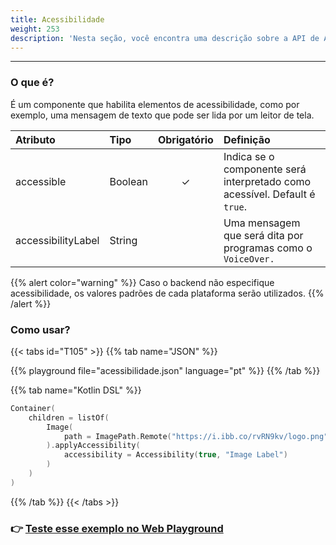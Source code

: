```yaml
---
title: Acessibilidade
weight: 253
description: 'Nesta seção, você encontra uma descrição sobre a API de Acessibilidade'
---
```


---

### O que é?

É um componente que habilita elementos de acessibilidade, como por exemplo, uma mensagem de texto que pode ser lida por um leitor de tela.

| **Atributo** | **Tipo** | Obrigatório | **Definição** |
| :--- | :--- | :---: | :--- |
| accessible | Boolean | ✓ | Indica se o componente será interpretado como acessível. Default é `true`. |
| accessibilityLabel | String |   | Uma mensagem que será dita por programas como o `VoiceOver.` |

{{% alert color="warning" %}}
Caso o backend não especifique acessibilidade, os valores padrões de cada plataforma serão utilizados.
{{% /alert %}}

### Como usar?

{{< tabs id="T105" >}}
{{% tab name="JSON" %}}
<!-- json-playground:acessibilidade.json
{
  "_beagleComponent_": "beagle:container",
  "children": [
    {
      "_beagleComponent_": "beagle:image",
          "path": {
            "_beagleImagePath_": "remote",
            "url": "https://i.ibb.co/rvRN9kv/logo.png"
          },
          "accessibility": {
            "accessibilityLabel": "Image Label",
            "accessible": true
          }
    }
  ]
}
-->
{{% playground file="acessibilidade.json" language="pt" %}}
{{% /tab %}}

{{% tab name="Kotlin DSL" %}}
```kotlin
Container(
    children = listOf(
        Image(
            path = ImagePath.Remote("https://i.ibb.co/rvRN9kv/logo.png")
        ).applyAccessibility(
            accessibility = Accessibility(true, "Image Label")
        )
    )
)
```
{{% /tab %}}
{{< /tabs >}}

### 👉 [Teste esse exemplo no Web Playground](https://beagle-playground.netlify.app/#/cloud/984d1316f43146f9a1341c478783d536/accessibility.json)
